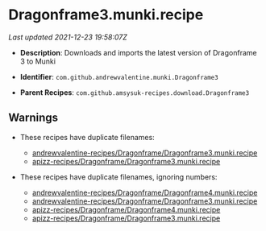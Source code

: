 # Dragonframe3.munki.recipe

_Last updated 2021-12-23 19:58:07Z_

- **Description**: Downloads and imports the latest version of Dragonframe 3 to Munki

- **Identifier**: `com.github.andrewvalentine.munki.Dragonframe3`

- **Parent Recipes**: `com.github.amsysuk-recipes.download.Dragonframe3`

## Warnings

- These recipes have duplicate filenames:
    - [andrewvalentine-recipes/Dragonframe/Dragonframe3.munki.recipe](/autopkg-dupe-tracker/andrewvalentine-recipes/Dragonframe/Dragonframe3.munki.recipe)
    - [apizz-recipes/Dragonframe/Dragonframe3.munki.recipe](/autopkg-dupe-tracker/apizz-recipes/Dragonframe/Dragonframe3.munki.recipe)

- These recipes have duplicate filenames, ignoring numbers:
    - [andrewvalentine-recipes/Dragonframe/Dragonframe4.munki.recipe](/autopkg-dupe-tracker/andrewvalentine-recipes/Dragonframe/Dragonframe4.munki.recipe)
    - [andrewvalentine-recipes/Dragonframe/Dragonframe3.munki.recipe](/autopkg-dupe-tracker/andrewvalentine-recipes/Dragonframe/Dragonframe3.munki.recipe)
    - [apizz-recipes/Dragonframe/Dragonframe4.munki.recipe](/autopkg-dupe-tracker/apizz-recipes/Dragonframe/Dragonframe4.munki.recipe)
    - [apizz-recipes/Dragonframe/Dragonframe3.munki.recipe](/autopkg-dupe-tracker/apizz-recipes/Dragonframe/Dragonframe3.munki.recipe)